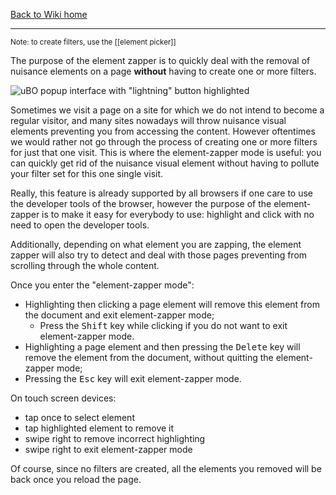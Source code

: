 [Back to Wiki home](./)

***

<sub>Note: to create filters, use the [[element picker]]</sub>

The purpose of the element zapper is to quickly deal with the removal of nuisance elements on a page **without** having to create one or more filters.

![uBO popup interface with "lightning" button highlighted](https://user-images.githubusercontent.com/585534/90419472-9cd91a00-e084-11ea-94ef-91be749a0fdb.png)

Sometimes we visit a page on a site for which we do not intend to become a regular visitor, and many sites nowadays will throw nuisance visual elements preventing you from accessing the content. However oftentimes we would rather not go through the process of creating one or more filters for just that one visit. This is where the element-zapper mode is useful: you can quickly get rid of the nuisance visual element without having to pollute your filter set for this one single visit.

Really, this feature is already supported by all browsers if one care to use the developer tools of the browser, however the purpose of the element-zapper is to make it easy for everybody to use: highlight and click with no need to open the developer tools.

Additionally, depending on what element you are zapping, the element zapper will also try to detect and deal with those pages preventing from scrolling through the whole content.

Once you enter the "element-zapper mode":
- Highlighting then clicking a page element will remove this element from the document and exit element-zapper mode;
    - Press the <kbd>Shift</kbd> key while clicking if you do not want to exit element-zapper mode.
- Highlighting a page element and then pressing the <kbd>Delete</kbd> key will remove the element from the document, without quitting the element-zapper mode;
- Pressing the <kbd>Esc</kbd> key will exit element-zapper mode.

On touch screen devices:
- tap once to select element
- tap highlighted element to remove it
- swipe right to remove incorrect highlighting
- swipe right to exit element-zapper mode

Of course, since no filters are created, all the elements you removed will be back once you reload the page.
